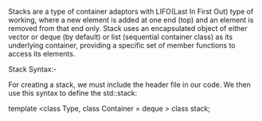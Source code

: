 Stacks are a type of container adaptors with LIFO(Last In First Out) type of working, where a new element is added at one end (top) and an element is removed from that end only.  Stack uses an encapsulated object of either vector or deque (by default) or list (sequential container class) as its underlying container, providing a specific set of member functions to access its elements.

Stack Syntax:-

For creating  a stack, we must include the <stack> header file in our code. We then use this syntax to define the std::stack:

template <class Type, class Container = deque<Type> > class stack;